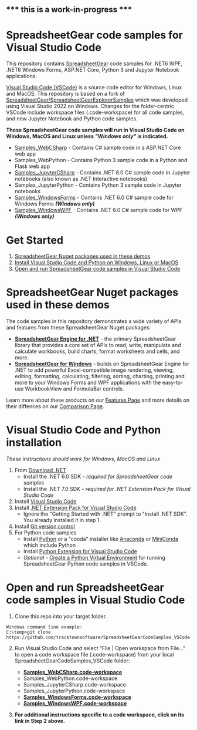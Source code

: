 ## *** this is a work-in-progress ***

# SpreadsheetGear code samples for Visual Studio Code

This repository contains [SpreadsheetGear](https://www.spreadsheetgear.com/) code samples for .NET6 WPF, .NET6 Windows Forms, ASP.NET Core, Python 3 and Jupyter Notebook applications. 

[Visual Studio Code (VSCode)](https://code.visualstudio.com/) is a source code editor for Windows, Linux and MacOS. This repository is based on a fork of [SpreadsheetGear/SpreadsheetGearExplorerSamples](https://github.com/SpreadsheetGear/SpreadsheetGearExplorerSamples) which was developed using Visual Studio 2022 on Windows. Changes for the folder-centric VSCode include workspace files (.code-workspace) for all code samples, and new Jupyter Notebook and Python code samples.

**These SpreadsheetGear code samples will run in Visual Studio Code on Windows, MacOS and Linux unless *"Windows only"* is indicated.**

* [Samples_WebCSharp](docs/Samples_WebCSharp.md) - Contains C# sample code in a ASP.NET Core web app
* Samples_WebPython - Contains Python 3 sample code in a Python and Flask web app
* [Samples_JupyterCSharp](docs/Samples_JupyterCSharp.md)  - Contains .NET 6.0 C# sample code in Jupyter notebooks (also known as .NET Interactive notebooks)
* Samples_JupyterPython - Contains Python 3 sample code in Jupyter notebooks
* [Samples_WindowsForms](docs/Samples_WindowsForms.md) - Contains .NET 6.0 C# sample code for Windows Forms ***(Windows only)***
* [Samples_WindowsWPF](docs/Samples_WindowsWPF.md) - Contains .NET 6.0 C# sample code for WPF ***(Windows only)***

# Get Started #
  1. [SpreadsheetGear Nuget packages used in these demos](#spreadsheetgear-nuget-packages-used-in-these-demos)
  2. [Install Visual Studio Code and Python on Windows, Linux or MacOS](#visual-studio-code-installation)
  3. [Open and run SpreadsheetGear code samples in Visual Studio Code](#open-and-run-spreadsheetgear-code-samples-in-visual-studio-code)

# SpreadsheetGear Nuget packages used in these demos
The code samples in this repository demonstrates a wide variety of APIs and features from these SpreadsheetGear Nuget packages:
*   **[SpreadsheetGear Engine for .NET](https://www.nuget.org/packages/SpreadsheetGear/9.1.19-beta)** - the primary SpreadsheetGear library that provides a core set of APIs to read, write, manipulate and calculate workbooks, build charts, format worksheets and cells, and more.
*   **[SpreadsheetGear for Windows](https://www.nuget.org/packages/SpreadsheetGear.Windows/9.1.19-beta)** - builds on SpreadsheetGear Engine for .NET to add powerful Excel-compatible image rendering, viewing, editing, formatting, calculating, filtering, sorting, charting, printing and more to your Windows Forms and WPF applications with the easy-to-use WorkbookView and FormulaBar controls.

Learn more about these products on our [Features Page](https://www.spreadsheetgear.com/Products/Features) and more details on their diffences on our [Comparison Page](https://www.spreadsheetgear.com/Products/Compare).

# Visual Studio Code and Python installation

*These instructions should work for Windows, MacOS and Linux*

1. From [Download .NET](https://dotnet.microsoft.com/en-us/download)
    - Install the .NET 6.0 SDK - *required for SpreadsheetGear code samples*
    - Install the .NET 7.0 SDK - *required for .NET Extension Pack for Visual Studio Code*
2. Install [Visual Studio Code](https://code.visualstudio.com/)
3. Install [.NET Extension Pack for Visual Studio Code](https://marketplace.visualstudio.com/items?itemName=ms-dotnettools.vscode-dotnet-pack)
    - Ignore the "Getting Started with .NET" prompt to "Install .NET SDK". You already installed it in step 1.
4. Install [Git version control](https://git-scm.com/download)
5. For Python code samples 
    - Install [Python](https://www.python.org/) or a "conda" installer like [Anaconda](https://www.anaconda.com/products/distribution) or [MiniConda](https://docs.conda.io/en/latest/miniconda.html) which include Python
    - Install [Python Extension for Visual Studio Code](https://marketplace.visualstudio.com/items?itemName=ms-python.python)
    - *Optional -* [Create a Python Virtual Environment](https://code.visualstudio.com/docs/python/environments) for running SpreadsheetGear Python code samples in VSCode.
    

# Open and run SpreadsheetGear code samples in Visual Studio Code
1. Clone this repo into your target folder.

```
Windows command line example:
C:\temp>git clone https://github.com/tracktownsoftware/SpreadsheetGearCodeSamples_VSCode.git
```
2. Run Visual Studio Code and select "File | Open workspace from File..." to open a code workspace file (.code-workspace) from your local SpreadsheetGearCodeSamples_VSCode folder:
    - **[Samples_WebCSharp.code-workspace](docs/Samples_WebCSharp.md)**
    - Samples_WebPython.code-workspace
    - Samples_JupyterCSharp.code-workspace
    - Samples_JupyterPython.code-workspace
    - **[Samples_WindowsForms.code-workspace](docs/Samples_WindowsForms.md)**
    - **[Samples_WindowsWPF.code-workspace](docs/Samples_WindowsWPF.md)**

3. **For additional instructions specific to a code workspace, click on its link in Step 2 above.**

